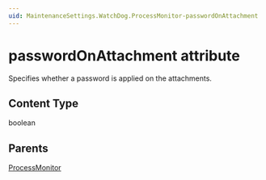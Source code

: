 ```yaml
---
uid: MaintenanceSettings.WatchDog.ProcessMonitor-passwordOnAttachment
---
```


# passwordOnAttachment attribute

Specifies whether a password is applied on the attachments.

## Content Type

boolean

## Parents

[ProcessMonitor](xref:MaintenanceSettings.WatchDog.ProcessMonitor)
